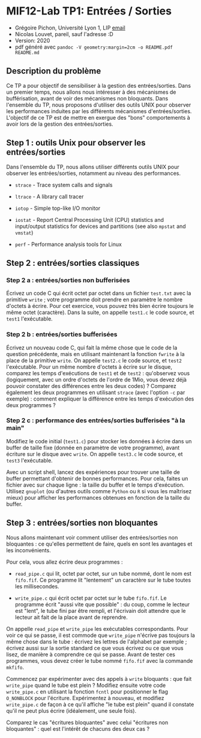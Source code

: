 # MIF12-Lab TP1: Entrées / Sorties

  * Grégoire Pichon, Université Lyon 1, LIP [email](mailto:gregoire.pichon@univ-lyon1.fr)
  * Nicolas Louvet, pareil, sauf l'adresse :D
  * Version: 2020
  * pdf généré avec `pandoc -V geometry:margin=2cm -o README.pdf README.md`

## Description du problème

Ce TP a pour objectif de sensibiliser à la gestion des entrées/sorties. Dans un premier temps, nous allons nous intéresser à des mécanismes de bufférisation, avant de voir des mécanismes non bloquants. Dans l'ensemble du TP, nous proposons d'utiliser des outils UNIX pour observer les performances induites par les différents mécanismes d'entrées/sorties. L'objectif de ce TP est de mettre en exergue des "bons" comportements à avoir lors de la gestion des entrées/sorties.

## Step 1 : outils Unix pour observer les entrées/sorties

Dans l'ensemble du TP, nous allons utiliser différents outils UNIX pour observer les entrées/sorties, notamment au niveau des performances.

* `strace` - Trace system calls and signals

* `ltrace` - A library call tracer

* `iotop` - Simple top-like I/O monitor

* `iostat` - Report Central Processing Unit (CPU) statistics and input/output statistics for devices and partitions (see also `mpstat` and `vmstat`)

* `perf` - Performance analysis tools for Linux

## Step 2 : entrées/sorties classiques

### Step 2 a : entrées/sorties non bufferisées

Écrivez un code C qui écrit octet par octet dans un fichier `test.txt` avec la primitive `write` ; votre programme doit prendre en paramètre le nombre d'octets à écrire. Pour cet exercice, vous pouvez très bien écrire toujours le même octet (caractère). Dans la suite, on appelle `test1.c` le code source, et `test1` l'exécutable.

### Step 2 b : entrées/sorties bufferisées

Écrivez un nouveau code C, qui fait la même chose que le code de la question précédente, mais en utilisant maintenant la fonction `fwrite` à la place de la primitive `write`. On appelle `test2.c` le code source, et `test2` l'exécutable. Pour un même nombre d'octets à écrire sur le disque, comparez les temps d'exécutions de `test1` et de `test2` : qu'observez vous (logiquement, avec un ordre d'octets de l'ordre de 1Mio, vous devez déjà pouvoir constater des différences entre les deux codes) ?
Comparez également les deux programmes en utilisant `strace` (avec l'option `-c` par exemple) : comment expliquer la différence entre les temps d'exécution des deux
programmes ?

### Step 2 c : performance des entrées/sorties bufferisées "à la main"

Modifiez le code initial (`test1.c`) pour stocker les données à écrire dans un buffer de taille fixe (donnée en paramètre de votre programme), avant
écriture sur le disque avec `write`. On appelle `test3.c` le code source, et `test3` l'exécutable.

Avec un script shell, lancez des expériences pour trouver une taille de buffer permettant d'obtenir de bonnes performances. Pour cela, faites un fichier avec sur chaque ligne : la taille du buffer et le temps d'exécution. Utilisez `gnuplot` (ou d'autres outils comme `Python` ou `R` si vous les maîtrisez mieux) pour afficher les performances obtenues en fonction de la taille du buffer.

## Step 3 : entrées/sorties non bloquantes

Nous allons maintenant voir comment utiliser des entrées/sorties non bloquantes : ce qu'elles permettent de faire, quels en sont les avantages et les inconvénients.

Pour cela, vous allez écrire deux programmes :

* `read_pipe.c` qui lit, octet par octet, sur un tube nommé, dont le nom est `fifo.fif`. Ce programme lit "lentement" un caractère sur le tube toutes les millisecondes.

* `write_pipe.c` qui écrit octet par octet sur le tube `fifo.fif`. Le programme écrit "aussi vite que possible" : du coup, comme le lecteur est "lent", le tube fini par être rempli, et l'écrivain doit attendre que le lecteur ait fait de la place avant de reprendre.

On appelle `read_pipe` et `write_pipe` les exécutables correspondants. Pour voir ce qui se passe, il est commode que `write_pipe` n'écrive pas toujours la même chose dans le tube : écrivez les lettres de l'alphabet par exemple ; écrivez aussi sur la sortie standard ce que vous écrivez ou ce que vous lisez, de manière à comprendre ce qui se passe. Avant de tester ces programmes, vous devez créer le tube nommé `fifo.fif` avec la commande `mkfifo`.

Commencez par expérimenter avec des appels à `write` bloquants : que fait `write_pipe` quand le tube est plein ? Modifiez ensuite votre code `write_pipe.c` en utilisant la fonction `fcntl` pour positionner le flag `O_NONBLOCK` pour l'écriture. Expérimentez à nouveau, et modifiez `write_pipe.c` de façon à ce qu'il affiche "le tube est plein" quand il constate qu'il ne peut plus écrire (idéalement, une seule fois).

Comparez le cas "écritures bloquantes" avec celui "écritures non bloquantes" : quel est l'intérêt de chacuns des deux cas ?

